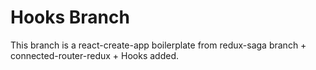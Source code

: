 # Hooks Branch

This branch is a react-create-app boilerplate from redux-saga branch + connected-router-redux + Hooks added.
